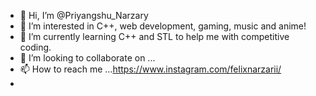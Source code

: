 - 👋 Hi, I’m @Priyangshu_Narzary
- 👀 I’m interested in C++, web development, gaming, music and anime!
- 🌱 I’m currently learning C++ and STL to help me with competitive coding.
- 💞️ I’m looking to collaborate on ...
- 📫 How to reach me ...https://www.instagram.com/felixnarzarii/
- 

<!---
felixnarzari/felixnarzari is a ✨ special ✨ repository because its `README.md` (this file) appears on your GitHub profile.
You can click the Preview link to take a look at your changes.
--->
